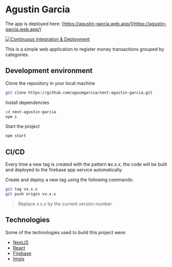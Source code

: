 # Agustin Garcia

The app is deployed here: [https://agustin-garcia.web.app/](https://agustin-garcia.web.app/)

[![Continuous Integration & Deployment](https://github.com/agusmgarcia/next-agustin-garcia/actions/workflows/continuous-integration-and-deployment.yml/badge.svg)](https://github.com/agusmgarcia/next-agustin-garcia/actions/workflows/continuous-integration-and-deployment.yml)

This is a simple web application to register money transactions grouped by categories.

## Development environment

Clone the repository in your local machine

```bash
git clone https://github.com/agusmgarcia/next-agustin-garcia.git
```

Install dependencies

```bash
cd next-agustin-garcia
npm i
```

Start the project

```bash
npm start
```

## CI/CD

Every time a new tag is created with the pattern **v**_x.x.x_, the code will be built and deployed to the firebase app service automatically.

Create and deploy a new tag using the following commands:

```bash
git tag vx.x.x
git push origin vx.x.x
```

> Replace x.x.x by the current version number.

## Technologies

Some of the technologies used to build this project were:

- [NextJS](https://nextjs.org/)
- [React](https://reactjs.org/)
- [Firebase](https://firebase.google.com/)
- [Imgix](https://imgix.com/)

